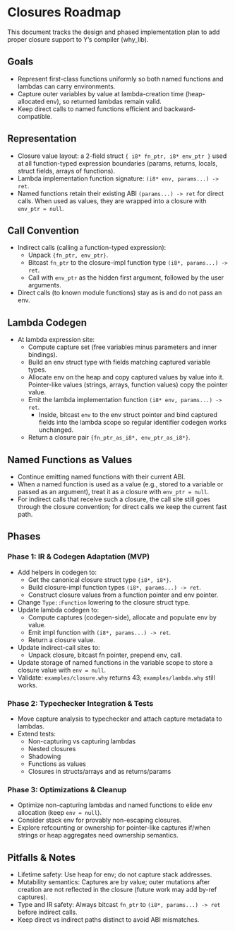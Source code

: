 # Closures Roadmap

This document tracks the design and phased implementation plan to add proper closure support to Y’s compiler (why_lib).

## Goals
- Represent first-class functions uniformly so both named functions and lambdas can carry environments.
- Capture outer variables by value at lambda-creation time (heap-allocated env), so returned lambdas remain valid.
- Keep direct calls to named functions efficient and backward-compatible.

## Representation
- Closure value layout: a 2-field struct `{ i8* fn_ptr, i8* env_ptr }` used at all function-typed expression boundaries (params, returns, locals, struct fields, arrays of functions).
- Lambda implementation function signature: `(i8* env, params...) -> ret`.
- Named functions retain their existing ABI `(params...) -> ret` for direct calls. When used as values, they are wrapped into a closure with `env_ptr = null`.

## Call Convention
- Indirect calls (calling a function-typed expression):
  - Unpack `{fn_ptr, env_ptr}`.
  - Bitcast `fn_ptr` to the closure-impl function type `(i8*, params...) -> ret`.
  - Call with `env_ptr` as the hidden first argument, followed by the user arguments.
- Direct calls (to known module functions) stay as is and do not pass an env.

## Lambda Codegen
- At lambda expression site:
  - Compute capture set (free variables minus parameters and inner bindings).
  - Build an env struct type with fields matching captured variable types.
  - Allocate env on the heap and copy captured values by value into it. Pointer-like values (strings, arrays, function values) copy the pointer value.
  - Emit the lambda implementation function `(i8* env, params...) -> ret`.
    - Inside, bitcast `env` to the env struct pointer and bind captured fields into the lambda scope so regular identifier codegen works unchanged.
  - Return a closure pair `{fn_ptr_as_i8*, env_ptr_as_i8*}`.

## Named Functions as Values
- Continue emitting named functions with their current ABI.
- When a named function is used as a value (e.g., stored to a variable or passed as an argument), treat it as a closure with `env_ptr = null`.
- For indirect calls that receive such a closure, the call site still goes through the closure convention; for direct calls we keep the current fast path.

## Phases

### Phase 1: IR & Codegen Adaptation (MVP)
- Add helpers in codegen to:
  - Get the canonical closure struct type `{i8*, i8*}`.
  - Build closure-impl function types `(i8*, params...) -> ret`.
  - Construct closure values from a function pointer and env pointer.
- Change `Type::Function` lowering to the closure struct type.
- Update lambda codegen to:
  - Compute captures (codegen-side), allocate and populate env by value.
  - Emit impl function with `(i8*, params...) -> ret`.
  - Return a closure value.
- Update indirect-call sites to:
  - Unpack closure, bitcast fn pointer, prepend env, call.
- Update storage of named functions in the variable scope to store a closure value with `env = null`.
- Validate: `examples/closure.why` returns 43; `examples/lambda.why` still works.

### Phase 2: Typechecker Integration & Tests
- Move capture analysis to typechecker and attach capture metadata to lambdas.
- Extend tests:
  - Non-capturing vs capturing lambdas
  - Nested closures
  - Shadowing
  - Functions as values
  - Closures in structs/arrays and as returns/params

### Phase 3: Optimizations & Cleanup
- Optimize non-capturing lambdas and named functions to elide env allocation (keep `env = null`).
- Consider stack env for provably non-escaping closures.
- Explore refcounting or ownership for pointer-like captures if/when strings or heap aggregates need ownership semantics.

## Pitfalls & Notes
- Lifetime safety: Use heap for env; do not capture stack addresses.
- Mutability semantics: Captures are by value; outer mutations after creation are not reflected in the closure (future work may add by-ref captures).
- Type and IR safety: Always bitcast `fn_ptr` to `(i8*, params...) -> ret` before indirect calls.
- Keep direct vs indirect paths distinct to avoid ABI mismatches.
